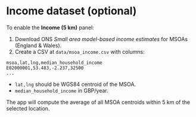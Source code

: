 # Income dataset (optional)

To enable the **Income (5 km)** panel:
1. Download ONS *Small area model-based income estimates* for MSOAs (England & Wales).
2. Create a CSV at `data/msoa_income.csv` with columns:
```
msoa,lat,lng,median_household_income
E02000001,53.483,-2.237,32500
...
```
- `lat,lng` should be WGS84 centroid of the MSOA.
- `median_household_income` in GBP/year.

The app will compute the average of all MSOA centroids within 5 km of the selected location.
